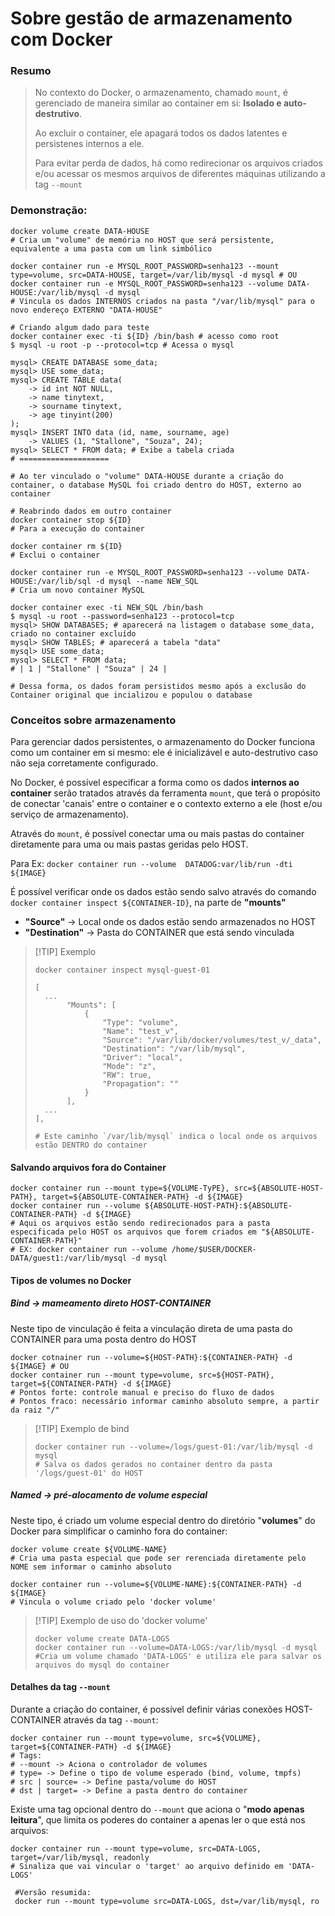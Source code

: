 # Sobre gestão de armazenamento com Docker

### Resumo
>
> No contexto do Docker, o armazenamento, chamado `mount`, é gerenciado de maneira similar ao container em si: **Isolado e auto-destrutivo**.
>
> Ao excluir o container, ele apagará todos os dados latentes e persistenes internos a ele.
> 
> Para evitar perda de dados, há como redirecionar os arquivos criados e/ou acessar os mesmos arquivos de diferentes máquinas utilizando a tag `--mount`
> 
### Demonstração:

```shell
docker volume create DATA-HOUSE
# Cria um "volume" de memória no HOST que será persistente, equivalente a uma pasta com um link simbólico

docker container run -e MYSQL_ROOT_PASSWORD=senha123 --mount type=volume, src=DATA-HOUSE, target=/var/lib/mysql -d mysql # OU
docker container run -e MYSQL_ROOT_PASSWORD=senha123 --volume DATA-HOUSE:/var/lib/mysql -d mysql
# Vincula os dados INTERNOS criados na pasta "/var/lib/mysql" para o novo endereço EXTERNO "DATA-HOUSE"

# Criando algum dado para teste
docker container exec -ti ${ID} /bin/bash # acesso como root
$ mysql -u root -p --protocol=tcp # Acessa o mysql

mysql> CREATE DATABASE some_data;
mysql> USE some_data;
mysql> CREATE TABLE data(
    -> id int NOT NULL,
    -> name tinytext,
    -> sourname tinytext,
    -> age tinyint(200)
);
mysql> INSERT INTO data (id, name, sourname, age)
    -> VALUES (1, "Stallone", "Souza", 24);
mysql> SELECT * FROM data; # Exibe a tabela criada
# ====================

# Ao ter vinculado o "volume" DATA-HOUSE durante a criação do container, o database MySQL foi criado dentro do HOST, externo ao container

# Reabrindo dados em outro container
docker container stop ${ID}
# Para a execução do container

docker container rm ${ID}
# Exclui o container

docker container run -e MYSQL_ROOT_PASSWORD=senha123 --volume DATA-HOUSE:/var/lib/sql -d mysql --name NEW_SQL
# Cria um novo container MySQL

docker container exec -ti NEW_SQL /bin/bash
$ mysql -u root --password=senha123 --protocol=tcp 
mysql> SHOW DATABASES; # aparecerá na listagem o database some_data, criado no container excluído
mysql> SHOW TABLES; # aparecerá a tabela "data"
mysql> USE some_data;
mysql> SELECT * FROM data;
# | 1 | "Stallone" | "Souza" | 24 | 

# Dessa forma, os dados foram persistidos mesmo após a exclusão do Container original que incializou e populou o database
```

### Conceitos sobre armazenamento

Para gerenciar dados persistentes, o armazenamento do Docker funciona como um container em si mesmo: ele é inicializável e auto-destrutivo caso não seja corretamente configurado.

No Docker, é possível especificar a forma como os dados **internos ao container** serão tratados através da ferramenta `mount`, que terá o propósito de conectar 'canais' entre o container e o contexto externo a ele (host e/ou serviço de armazenamento).

Através do `mount`, é possível conectar uma ou mais pastas do container diretamente para uma ou mais pastas geridas pelo HOST.

Para
Ex:
`docker container run --volume  DATADOG:var/lib/run -dti ${IMAGE}`

É possível verificar onde os dados estão sendo salvo através do comando `docker container inspect ${CONTAINER-ID}`, na parte de **"mounts"**
- **"Source"** -> Local onde os dados estão sendo armazenados no HOST
- **"Destination"** -> Pasta do CONTAINER que está sendo vinculada

>[!TIP] Exemplo
> ```shell
> docker container inspect mysql-guest-01
>
>[
>   ...
>        "Mounts": [
>            {
>                "Type": "volume",
>                "Name": "test_v",
>                "Source": "/var/lib/docker/volumes/test_v/_data",
>                "Destination": "/var/lib/mysql",
>                "Driver": "local",
>                "Mode": "z",
>                "RW": true,
>                "Propagation": ""
>            }
>        ],
>   ...
>],
>
># Este caminho `/var/lib/mysql` indica o local onde os arquivos estão DENTRO do container
> ```

#### Salvando arquivos fora do Container

```shell
docker container run --mount type=${VOLUME-TyPE}, src=${ABSOLUTE-HOST-PATH}, target=${ABSOLUTE-CONTAINER-PATH} -d ${IMAGE}
docker container run --volume ${ABSOLUTE-HOST-PATH}:${ABSOLUTE-CONTAINER-PATH} -d ${IMAGE}
# Aqui os arquivos estão sendo redirecionados para a pasta especificada pelo HOST os arquivos que forem criados em "${ABSOLUTE-CONTAINER-PATH}"
# EX: docker container run --volume /home/$USER/DOCKER-DATA/guest1:/var/lib/mysql -d mysql
```

#### Tipos de volumes no Docker

##### **Bind** -> mameamento direto HOST-CONTAINER

Neste tipo de vinculação é feita a vinculação direta de uma pasta do CONTAINER para uma posta dentro do HOST

```shell
docker cotnainer run --volume=${HOST-PATH}:${CONTAINER-PATH} -d ${IMAGE} # OU
docker container run --mount type=volume, src=${HOST-PATH}, target=${CONTAINER-PATH} -d ${IMAGE}
# Pontos forte: controle manual e preciso do fluxo de dados
# Pontos fraco: necessário informar caminho absoluto sempre, a partir da raiz "/"
```

>[!TIP] Exemplo de bind
>```shell
>docker container run --volume=/logs/guest-01:/var/lib/mysql -d mysql
># Salva os dados gerados no container dentro da pasta '/logs/guest-01' do HOST
>```

##### **Named** -> pré-alocamento de volume especial

Neste tipo, é criado um volume especial dentro do diretório "**volumes**" do Docker para simplificar o caminho fora do container:

```shell
docker volume create ${VOLUME-NAME}
# Cria uma pasta especial que pode ser rerenciada diretamente pelo NOME sem informar o caminho absoluto

docker container run --volume=${VOLUME-NAME}:${CONTAINER-PATH} -d ${IMAGE}
# Vincula o volume criado pelo 'docker volume'
```

>[!TIP] Exemplo de uso do 'docker volume' 
>```shell
>docker volume create DATA-LOGS
>docker container run --volume=DATA-LOGS:/var/lib/mysql -d mysql
>#Cria um volume chamado 'DATA-LOGS' e utiliza ele para salvar os arquivos do mysql do container
>```

#### Detalhes da tag `--mount`

Durante a criação do container, é possível definir várias conexões HOST-CONTAINER através da tag `--mount`: 

```shell
docker container run --mount type=volume, src=${VOLUME}, target=${CONTAINER-PATH} -d ${IMAGE}
# Tags:
# --mount -> Aciona o controlador de volumes
# type= -> Define o tipo de volume esperado (bind, volume, tmpfs)
# src | source= -> Define pasta/volume do HOST
# dst | target= -> Define a pasta dentro do container
```

Existe uma tag opcional dentro do `--mount` que aciona o "**modo apenas leitura**", que limita os poderes do container a apenas ler o que está nos arquivos:

```shell
docker container run --mount type=volume, src=DATA-LOGS, target=/var/lib/mysql, readonly
# Sinaliza que vai vincular o 'target' ao arquivo definido em 'DATA-LOGS'

 #Versão resumida:
 docker run --mount type=volume src=DATA-LOGS, dst=/var/lib/mysql, ro
```